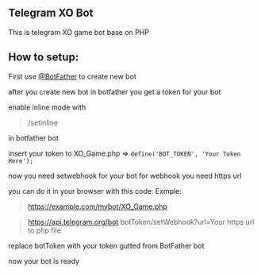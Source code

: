 ## Telegram XO Bot

This is telegram XO game bot
base on PHP

**How to setup:**
-----------------

First use [@BotFather](https://telegram.me/BotFather) to create new bot

after you create new bot in botfather you get a token for your bot

enable inline mode with 

> /setinline

 in botfather bot

insert your token to XO_Game.php => `define('BOT_TOKEN', 'Your Token Here');`

now you need setwebhook for your bot for webhook you need https url

you can do it in your browser with this code: Exmple: 

> https://example.com/mybot/XO_Game.php

> https://api.telegram.org/bot botToken/setWebhook?url=Your https url to php file

replace  botToken  with your token gutted from BotFather bot

now your bot is ready

